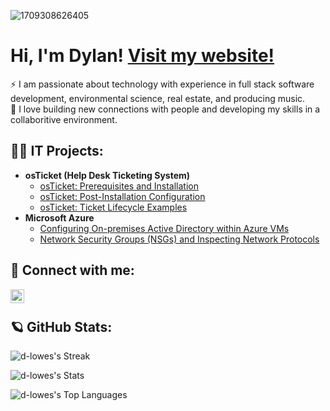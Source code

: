 
![1709308626405](https://github.com/d-lowes/d-lowes/assets/121920809/21e404b4-0086-4618-868f-bf100abec374)

<h1> Hi, I'm Dylan! <a href="https://www.dylanlowes.dev">Visit my website!</a></h1>
⚡ I am passionate about technology with experience in full stack software development, environmental science, real estate, and producing music.
<br>
🌱 I love building new connections with people and developing my skills in a collaboritive environment.

<h2>👨‍💻 IT Projects:</h2>

- <b>osTicket (Help Desk Ticketing System)</b>
  - [osTicket: Prerequisites and Installation]()
  - [osTicket: Post-Installation Configuration]()
  - [osTicket: Ticket Lifecycle Examples]()
- <b>Microsoft Azure</b>
  - [Configuring On-premises Active Directory within Azure VMs]()
  - [Network Security Groups (NSGs) and Inspecting Network Protocols]()


<h2> 🤳 Connect with me:</h2>

[<img align="left" alt="DylanLowes | LinkedIn" width="22px" src="https://cdn.simpleicons.org/linkedin/0077B5/FFFFFF" />][linkedin]

[linkedin]: https://linkedin.com/in/dylanlowes
<br>


<h2>🪐 GitHub Stats:</h2>

![d-lowes's Streak](https://github-readme-streak-stats.herokuapp.com/?user=d-lowes&theme=tokyonight&hide_border=false)

![d-lowes's Stats](https://github-readme-stats.vercel.app/api?username=d-lowes&theme=tokyonight&show_icons=true&hide_border=false&count_private=true)

![d-lowes's Top Languages](https://github-readme-stats.vercel.app/api/top-langs/?username=d-lowes&theme=tokyonight&show_icons=true&hide_border=false&layout=compact)
<!--
**d-lowes/d-lowes** is a ✨ _special_ ✨ repository because its `README.md` (this file) appears on your GitHub profile.

Here are some ideas to get you started:

- 🔭 I’m currently working on ...
- 🌱 I’m currently learning ...
- 👯 I’m looking to collaborate on ...
- 🤔 I’m looking for help with ...
- 💬 Ask me about ...
- 📫 How to reach me: ...
- ⚡ Fun fact: ...
-->
